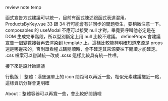 review note temp

函式宣告方式建議可以統一，目前有函式陳述跟函式表達混用。
ProductsByKey.vue 33 跟 34 行可能會有非同步的問題發生，要稍微注意一下。
composables 的 useModal 不應可以接受 null 才對，畢竟要呼叫他必定是在 DOM 生成完畢階段，所以型別斷定上用 null 比較不建議。
defineProps 會建議宣告一個變數接著再去渲染到 template 上，這樣比較能夠明確知道來源是 props 還是哪邊來的，否則單看程式碼閱讀時，會不確定其來源要往下閱讀才能確定。
.css 檔案可以嘗試統一改成 .scss 這樣比較具有統一性哩。

接下來是設計師建議

行動版｜
整體：漢堡選單上的 icon 間距可以再近一些，相似元素建議擺近一點，這樣資訊分群會更明確

About：整體容器可以再寬一些，會比較好閱讀哩
